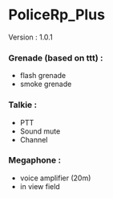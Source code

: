 # PoliceRp_Plus

Version : 1.0.1

### Grenade (based on ttt) :
- flash grenade
- smoke grenade

### Talkie :
- PTT
- Sound mute
- Channel

### Megaphone :
- voice amplifier (20m)
- in view field
